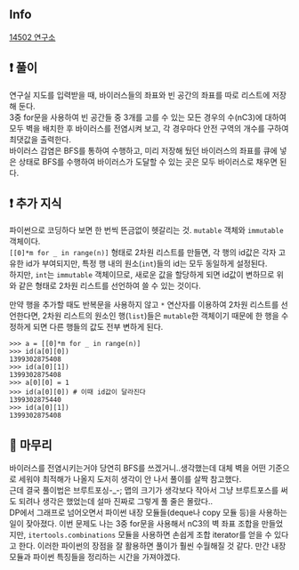 ## Info

<a href="https://www.acmicpc.net/problem/14502" rel="nofollow">14502 연구소</a>

## ❗ 풀이
연구실 지도를 입력받을 때, 바이러스들의 좌표와 빈 공간의 좌표를 따로 리스트에 저장해 둔다.  
3중 for문을 사용하여 빈 공간들 중 3개를 고를 수 있는 모든 경우의 수(nC3)에 대하여 모두 벽을 배치한 후 바이러스를 전염시켜 보고, 각 경우마다 안전 구역의 개수를 구하여 최댓값을 출력한다.  
바이러스 감염은 BFS를 통하여 수행하고, 미리 저장해 뒀던 바이러스의 좌표를 큐에 넣은 상태로 BFS를 수행하여 바이러스가 도달할 수 있는 곳은 모두 바이러스로 채우면 된다.


## ❗ 추가 지식
파이썬으로 코딩하다 보면 한 번씩 뜬금없이 헷갈리는 것. `mutable` 객체와 `immutable` 객체이다.  
`[[0]*m for _ in range(n)]` 형태로 2차원 리스트를 만들면, 각 행의 id값은 각자 고유한 id가 부여되지만, 특정 행 내의 원소(`int`)들의 id는 모두 동일하게 설정된다.  
하지만, `int`는 `immutable` 객체이므로, 새로운 값을 할당하게 되면 id값이 변하므로 위와 같은 형태로 2차원 리스트를 선언하여 쓸 수 있는 것이다.  
  
만약 행을 추가할 때도 반복문을 사용하지 않고 `*` 연산자를 이용하여 2차원 리스트를 선언한다면, 2차원 리스트의 원소인 행(`list`)들은 `mutable`한 객체이기 때문에 한 행을 수정하게 되면 다른 행들의 값도 전부 변하게 된다.
```
>>> a = [[0]*m for _ in range(n)]
>>> id(a[0][0])
1399302875408
>>> id(a[0][1])
1399302875408
>>> a[0][0] = 1
>>> id(a[0][0]) # 이때 id값이 달라진다
1399302875440
>>> id(a[0][1])
1399302875408
```

## 🙂 마무리
바이러스를 전염시키는거야 당연히 BFS를 쓰겠거니..생각했는데 대체 벽을 어떤 기준으로 세워야 최적해가 나올지 도저히 생각이 안 나서 풀이를 살짝 참고했다.  
근데 결국 풀이법은 브루트포싱-_-; 맵의 크기가 생각보다 작아서 그냥 브루트포스를 써도 되려나 생각은 했었는데 설마 진짜로 그렇게 풀 줄은 몰랐다..  
DP에서 그래프로 넘어오면서 파이썬 내장 모듈들(deque나 copy 모듈 등)을 사용하는 일이 잦아졌다. 이번 문제도 나는 3중 for문을 사용해서 nC3의 벽 좌표 조합을 만들었지만, `itertools.combinations` 모듈을 사용하면 손쉽게 조합 iterator를 얻을 수 있다고 한다. 이러한 파이썬의 장점을 잘 활용하면 풀이가 훨씬 수월해질 것 같다. 만간 내장 모듈과 파이썬 특징들을 정리하는 시간을 가져야겠다.

